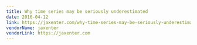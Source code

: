 ```yaml
---
title: Why time series may be seriously underestimated
date: 2016-04-12
link: https://jaxenter.com/why-time-series-may-be-seriously-underestimated-124782.html
vendorName: jaxenter
vendorLink: https://jaxenter.com
---
```

